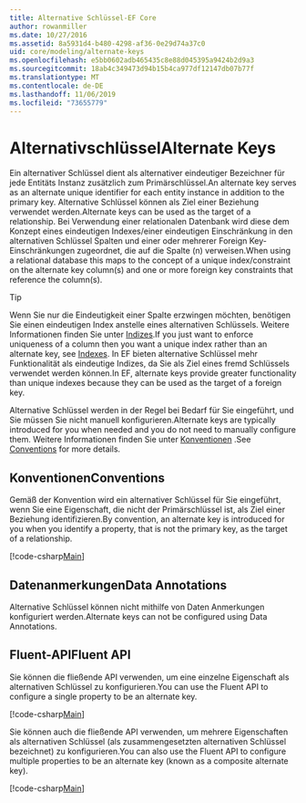 ```yaml
---
title: Alternative Schlüssel-EF Core
author: rowanmiller
ms.date: 10/27/2016
ms.assetid: 8a5931d4-b480-4298-af36-0e29d74a37c0
uid: core/modeling/alternate-keys
ms.openlocfilehash: e5bb0602adb465435c8e88d045395a9424b2d9a3
ms.sourcegitcommit: 18ab4c349473d94b15b4ca977df12147db07b77f
ms.translationtype: MT
ms.contentlocale: de-DE
ms.lasthandoff: 11/06/2019
ms.locfileid: "73655779"
---
```

# <a name="alternate-keys"></a><span data-ttu-id="0b060-102">Alternativschlüssel</span><span class="sxs-lookup"><span data-stu-id="0b060-102">Alternate Keys</span></span>

<span data-ttu-id="0b060-103">Ein alternativer Schlüssel dient als alternativer eindeutiger Bezeichner für jede Entitäts Instanz zusätzlich zum Primärschlüssel.</span><span class="sxs-lookup"><span data-stu-id="0b060-103">An alternate key serves as an alternate unique identifier for each entity instance in addition to the primary key.</span></span> <span data-ttu-id="0b060-104">Alternative Schlüssel können als Ziel einer Beziehung verwendet werden.</span><span class="sxs-lookup"><span data-stu-id="0b060-104">Alternate keys can be used as the target of a relationship.</span></span> <span data-ttu-id="0b060-105">Bei Verwendung einer relationalen Datenbank wird diese dem Konzept eines eindeutigen Indexes/einer eindeutigen Einschränkung in den alternativen Schlüssel Spalten und einer oder mehrerer Foreign Key-Einschränkungen zugeordnet, die auf die Spalte (n) verweisen.</span><span class="sxs-lookup"><span data-stu-id="0b060-105">When using a relational database this maps to the concept of a unique index/constraint on the alternate key column(s) and one or more foreign key constraints that reference the column(s).</span></span>

> [!TIP]  
> <span data-ttu-id="0b060-106">Wenn Sie nur die Eindeutigkeit einer Spalte erzwingen möchten, benötigen Sie einen eindeutigen Index anstelle eines alternativen Schlüssels. Weitere Informationen finden Sie unter [Indizes](indexes.md).</span><span class="sxs-lookup"><span data-stu-id="0b060-106">If you just want to enforce uniqueness of a column then you want a unique index rather than an alternate key, see [Indexes](indexes.md).</span></span> <span data-ttu-id="0b060-107">In EF bieten alternative Schlüssel mehr Funktionalität als eindeutige Indizes, da Sie als Ziel eines fremd Schlüssels verwendet werden können.</span><span class="sxs-lookup"><span data-stu-id="0b060-107">In EF, alternate keys provide greater functionality than unique indexes because they can be used as the target of a foreign key.</span></span>

<span data-ttu-id="0b060-108">Alternative Schlüssel werden in der Regel bei Bedarf für Sie eingeführt, und Sie müssen Sie nicht manuell konfigurieren.</span><span class="sxs-lookup"><span data-stu-id="0b060-108">Alternate keys are typically introduced for you when needed and you do not need to manually configure them.</span></span> <span data-ttu-id="0b060-109">Weitere Informationen finden Sie unter [Konventionen](#conventions) .</span><span class="sxs-lookup"><span data-stu-id="0b060-109">See [Conventions](#conventions) for more details.</span></span>

## <a name="conventions"></a><span data-ttu-id="0b060-110">Konventionen</span><span class="sxs-lookup"><span data-stu-id="0b060-110">Conventions</span></span>

<span data-ttu-id="0b060-111">Gemäß der Konvention wird ein alternativer Schlüssel für Sie eingeführt, wenn Sie eine Eigenschaft, die nicht der Primärschlüssel ist, als Ziel einer Beziehung identifizieren.</span><span class="sxs-lookup"><span data-stu-id="0b060-111">By convention, an alternate key is introduced for you when you identify a property, that is not the primary key, as the target of a relationship.</span></span>

[!code-csharp[Main](../../../samples/core/Modeling/Conventions/AlternateKey.cs?name=AlternateKey&highlight=12)]

## <a name="data-annotations"></a><span data-ttu-id="0b060-112">Datenanmerkungen</span><span class="sxs-lookup"><span data-stu-id="0b060-112">Data Annotations</span></span>

<span data-ttu-id="0b060-113">Alternative Schlüssel können nicht mithilfe von Daten Anmerkungen konfiguriert werden.</span><span class="sxs-lookup"><span data-stu-id="0b060-113">Alternate keys can not be configured using Data Annotations.</span></span>

## <a name="fluent-api"></a><span data-ttu-id="0b060-114">Fluent-API</span><span class="sxs-lookup"><span data-stu-id="0b060-114">Fluent API</span></span>

<span data-ttu-id="0b060-115">Sie können die fließende API verwenden, um eine einzelne Eigenschaft als alternativen Schlüssel zu konfigurieren.</span><span class="sxs-lookup"><span data-stu-id="0b060-115">You can use the Fluent API to configure a single property to be an alternate key.</span></span>

[!code-csharp[Main](../../../samples/core/Modeling/FluentAPI/AlternateKeySingle.cs?name=AlternateKeySingle&highlight=7,8)]

<span data-ttu-id="0b060-116">Sie können auch die fließende API verwenden, um mehrere Eigenschaften als alternativen Schlüssel (als zusammengesetzten alternativen Schlüssel bezeichnet) zu konfigurieren.</span><span class="sxs-lookup"><span data-stu-id="0b060-116">You can also use the Fluent API to configure multiple properties to be an alternate key (known as a composite alternate key).</span></span>

[!code-csharp[Main](../../../samples/core/Modeling/FluentAPI/AlternateKeyComposite.cs?name=AlternateKeyComposite&highlight=7,8)]
